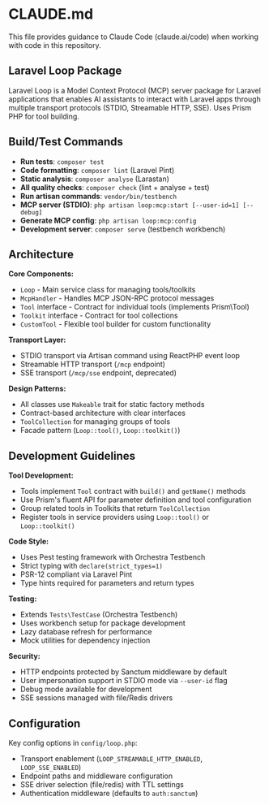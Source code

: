 # CLAUDE.md

This file provides guidance to Claude Code (claude.ai/code) when working with code in this repository.

## Laravel Loop Package

Laravel Loop is a Model Context Protocol (MCP) server package for Laravel applications that enables AI assistants to interact with Laravel apps through multiple transport protocols (STDIO, Streamable HTTP, SSE). Uses Prism PHP for tool building.

## Build/Test Commands
- **Run tests**: `composer test`
- **Code formatting**: `composer lint` (Laravel Pint)
- **Static analysis**: `composer analyse` (Larastan)
- **All quality checks**: `composer check` (lint + analyse + test)
- **Run artisan commands**: `vendor/bin/testbench`
- **MCP server (STDIO)**: `php artisan loop:mcp:start [--user-id=1] [--debug]`
- **Generate MCP config**: `php artisan loop:mcp:config`
- **Development server**: `composer serve` (testbench workbench)

## Architecture

**Core Components:**
- `Loop` - Main service class for managing tools/toolkits
- `McpHandler` - Handles MCP JSON-RPC protocol messages  
- `Tool` interface - Contract for individual tools (implements Prism\Tool)
- `Toolkit` interface - Contract for tool collections
- `CustomTool` - Flexible tool builder for custom functionality

**Transport Layer:**
- STDIO transport via Artisan command using ReactPHP event loop
- Streamable HTTP transport (`/mcp` endpoint)
- SSE transport (`/mcp/sse` endpoint, deprecated)

**Design Patterns:**
- All classes use `Makeable` trait for static factory methods
- Contract-based architecture with clear interfaces
- `ToolCollection` for managing groups of tools
- Facade pattern (`Loop::tool()`, `Loop::toolkit()`)

## Development Guidelines

**Tool Development:**
- Tools implement `Tool` contract with `build()` and `getName()` methods
- Use Prism's fluent API for parameter definition and tool configuration
- Group related tools in Toolkits that return `ToolCollection`
- Register tools in service providers using `Loop::tool()` or `Loop::toolkit()`

**Code Style:**
- Uses Pest testing framework with Orchestra Testbench
- Strict typing with `declare(strict_types=1)`
- PSR-12 compliant via Laravel Pint
- Type hints required for parameters and return types

**Testing:**
- Extends `Tests\TestCase` (Orchestra Testbench)
- Uses workbench setup for package development
- Lazy database refresh for performance
- Mock utilities for dependency injection

**Security:**
- HTTP endpoints protected by Sanctum middleware by default
- User impersonation support in STDIO mode via `--user-id` flag
- Debug mode available for development
- SSE sessions managed with file/Redis drivers

## Configuration

Key config options in `config/loop.php`:
- Transport enablement (`LOOP_STREAMABLE_HTTP_ENABLED`, `LOOP_SSE_ENABLED`)
- Endpoint paths and middleware configuration
- SSE driver selection (file/redis) with TTL settings
- Authentication middleware (defaults to `auth:sanctum`)